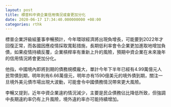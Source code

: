 ```yaml
---
layout: post
title: 標普料中資企業信用情況或會更加分化
date: 2020-06-17 17:34:40.000000000 +08:00
categories: rthk
---
```


標普企業評級組董事李暢預計，今年環球經濟將出現負增長，可能要到2022年才回復正常，而各國因應疫情採取寬鬆措施，長期低利率會令企業更加進取地增加負債，如果疫情持續反覆，企業槓桿率有重新上升的風險，預期中資企業在未來幾年的信用情況將會更加分化。

他指，中國境內即將到期的債務規模龐大，單計今年下半年已經有4.99萬億元人民幣債到期，明年則有6.66萬億元，明年亦有1590億美元的境外債到期，關注一旦境外美元債市場出現大波動，可能會令中國債務情況帶來更大風險。

李暢又提到，近年中資企業違約情況減少，主要是民企債務佔比降低所致，但強調中長期違約率仍有上升風險，境外違約率亦可能持續增加。
